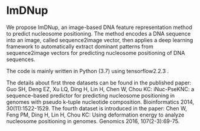 # ImDNup


We propose ImDNup, an image-based DNA feature representation method to predict nucleosome positioning. The method encodes a DNA sequence into an image, called sequence2image vector, then applies a deep learning framework to automatically extract dominant patterns from sequence2image vectors for predicting nucleosome positioning of DNA sequences. 

The code is mainly written in Python (3.7) using  tensorflow2.2.3 .

The details about first three datasets can be found in the published paper:
Guo SH, Deng EZ, Xu LQ, Ding H, Lin H, Chen W, Chou KC: iNuc-PseKNC: a sequence-based predictor for predicting nucleosome positioning in genomes with pseudo k-tuple nucleotide composition. Bioinformatics 2014, 30(11):1522-1529.
The fourth dataset is introduced in the paper:
Chen W, Feng PM, Ding H, Lin H, Chou KC: Using deformation energy to analyze nucleosome positioning in genomes. Genomics 2016, 107(2-3):69-75.
